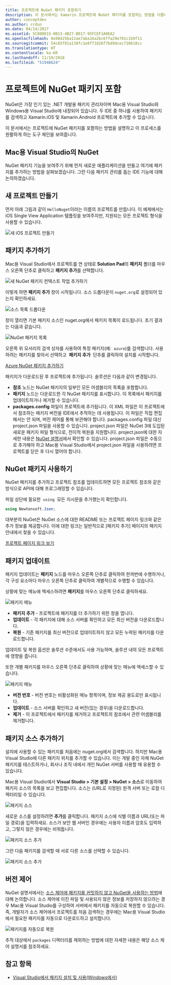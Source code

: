 ```yaml
---
title: 프로젝트에 NuGet 패키지 포함하기
description: 이 문서에서는 Xamarin 프로젝트에 NuGet 패키지를 포함하는 방법을 다룹니다. 여기에서는 IDE 통합 기능을 소개할 뿐 아니라 패키지를 찾아 다운로드하는 방법도 살펴봅니다.
author: conceptdev
ms.author: crdun
ms.date: 04/14/2017
ms.assetid: 5C800815-0B13-4B27-B017-95FCEF1A0EA2
ms.openlocfilehash: 0a98425ba12ae7aba16a2bc6ffa29e701c1b9f11
ms.sourcegitcommit: 54c65f81a138fc1e8ff1826f7bd9dcec710618cc
ms.translationtype: HT
ms.contentlocale: ko-KR
ms.lasthandoff: 11/19/2018
ms.locfileid: "51948624"
---
```

# <a name="include-a-nuget-package-in-your-project"></a>프로젝트에 NuGet 패키지 포함

NuGet은 가장 인기 있는 .NET 개발용 패키지 관리자이며 Mac용 Visual Studio와 Windows용 Visual Studio에 내장되어 있습니다. 두 IDE 중 하나를 사용하여 패키지를 검색하고 Xamarin.iOS 및 Xamarin.Android 프로젝트에 추가할 수 있습니다.

이 문서에서는 프로젝트에 NuGet 패키지를 포함하는 방법을 설명하고 이 프로세스를 원활하게 하는 도구 체인을 보여줍니다.

## <a name="nuget-in-visual-studio-for-mac"></a>Mac용 Visual Studio의 NuGet

NuGet 패키지 기능을 보여주기 위해 먼저 새로운 애플리케이션을 만들고 여기에 패키지를 추가하는 방법을 살펴보겠습니다. 그런 다음 패키지 관리를 돕는 IDE 기능에 대해 논의하겠습니다.

## <a name="create-a-new-project"></a>새 프로젝트 만들기

먼저 아래 그림과 같이 `HelloNuget`이라는 이름의 프로젝트를 만듭니다. 이 예제에서는 iOS Single View Application 템플릿을 보여주지만, 지원되는 모든 프로젝트 형식을 사용할 수 있습니다.

![새 iOS 프로젝트 만들기](media/nuget-walkthrough-NewProject.png)

## <a name="adding-a-package"></a>패키지 추가하기

Mac용 Visual Studio에서 프로젝트를 연 상태로 **Solution Pad**의 **패키지** 폴더를 마우스 오른쪽 단추로 클릭하고 **패키지 추가**를 선택합니다.

![새 NuGet 패키지 컨텍스트 작업 추가하기](media/nuget-walkthrough-PackagesMenu.png)

이렇게 하면 **패키지 추가** 창이 시작됩니다. 소스 드롭다운이 `nuget.org`로 설정되어 있는지 확인하세요.

![소스 목록 드롭다운](media/nuget-walkthrough-Source.png)

창이 열리면 기본 패키지 소스인 nuget.org에서 패키지 목록이 로드됩니다. 초기 결과는 다음과 같습니다.

![NuGet 패키지 목록](media/nuget-walkthrough-AddPackages1.png)

오른쪽 위 모서리의 검색 상자를 사용하여 특정 패키지(예:  `azure`)를 검색합니다. 사용하려는 패키지를 찾아서 선택하고  **패키지 추가**  단추를 클릭하여 설치를 시작합니다.

[Azure NuGet 패키지 추가하기](media/nuget-walkthrough-AddPackages2.png)

패키지가 다운로드된 후 프로젝트에 추가됩니다. 솔루션은 다음과 같이 변경됩니다.

* **참조** 노드는 NuGet 패키지의 일부인 모든 어셈블리의 목록을 포함합니다.
* **패키지** 노드는 다운로드한 각 NuGet 패키지를 표시합니다. 이 목록에서 패키지를 업데이트하거나 제거할 수 있습니다.
* **packages.config** 파일이 프로젝트에 추가됩니다. 이 XML 파일은 이 프로젝트에서 참조하는 패키지 버전을 IDE에서 추적하는 데 사용됩니다. 이 파일은 직접 편집해서는 안 되며, 버전 제어를 통해 보관해야 합니다. packages.config 파일 대신 project.json 파일을 사용할 수 있습니다. project.json 파일은 NuGet 3에 도입된 새로운 패키지 파일 형식으로, 전이적 복원을 지원합니다. project.json에 대한 자세한 내용은 [NuGet 설명서](http://docs.microsoft.com/NuGet/Schema/Project-Json)에서 확인할 수 있습니다. project.json 파일은 수동으로 추가해야 하고 Mac용 Visual Studio에서 project.json 파일을 사용하려면 프로젝트를 닫은 후 다시 열어야 합니다.

## <a name="using-nuget-packages"></a>NuGet 패키지 사용하기

NuGet 패키지를 추가하고 프로젝트 참조를 업데이트하면 모든 프로젝트 참조와 같은 방식으로 API에 대해 프로그래밍할 수 있습니다.

파일 상단에 필요한  `using`  모든 지시문을 추가했는지 확인합니다.

```csharp
using Newtonsoft.Json;
```

대부분의 NuGet은 NuGet 소스에 대한 README 또는 프로젝트 페이지 링크와 같은 추가 정보를 제공합니다. 이에 대한 링크는 일반적으로 [패키지 추가] 페이지의 패키지 안내에서 찾을 수 있습니다.

[프로젝트 페이지 링크 보기](media/nuget-walkthrough-project-page.png)

<a name="Package_Updates" class="injected"></a>

## <a name="package-updates"></a>패키지 업데이트

패키지 업데이트는 **패키지** 노드를 마우스 오른쪽 단추로 클릭하여 한꺼번에 수행하거나, 각 구성 요소마다 마우스 오른쪽 단추로 클릭하여 개별적으로 수행할 수 있습니다.

상황에 맞는 메뉴에 액세스하려면 **패키지**를 마우스 오른쪽 단추로 클릭하세요.

![패키지 메뉴](media/nuget-walkthrough-PackagesMenu.png)

*   **패키지 추가** - 프로젝트에 패키지를 더 추가하기 위한 창을 엽니다.
*   **업데이트** - 각 패키지에 대해 소스 서버를 확인하고 모든 최신 버전을 다운로드합니다.
*   **복원** - 기존 패키지를 최신 버전으로 업데이트하지 않고 모든 누락된 패키지를 다운로드합니다.

업데이트 및 복원 옵션은 솔루션 수준에서도 사용 가능하며, 솔루션 내의 모든 프로젝트에 영향을 줍니다.

또한 개별 패키지를 마우스 오른쪽 단추로 클릭하여 상황에 맞는 메뉴에 액세스할 수 있습니다.

![패키지 메뉴](media/nuget-walkthrough-PackageMenu.png)

*   **버전 번호** - 버전 번호는 비활성화된 메뉴 항목이며, 정보 제공 용도로만 표시됩니다.
*   **업데이트** - 소스 서버를 확인하고 새 버전(있는 경우)을 다운로드합니다.
*   **제거** - 이 프로젝트에서 패키지를 제거하고 프로젝트의 참조에서 관련 어셈블리를 제거합니다.

## <a name="adding-package-sources"></a>패키지 소스 추가하기

설치에 사용할 수 있는 패키지를 처음에는 nuget.org에서 검색합니다. 하지만 Mac용 Visual Studio에 다른 패키지 위치를 추가할 수 있습니다. 이는 개발 중인 자체 NuGet 패키지를 테스트하거나, 회사나 조직 내에서 개인 NuGet 서버를 사용할 때 유용할 수 있습니다.

Mac용 Visual Studio에서 **Visual Studio > 기본 설정 > NuGet > 소스**로 이동하여 패키지 소스의 목록을 보고 편집합니다. 소스는 (URL로 지정된) 원격 서버 또는 로컬 디렉터리일 수 있습니다.

![패키지 소스](media/nuget-walkthrough-PackageSource.png)

새로운 소스를 설정하려면 **추가**를 클릭합니다. 패키지 소스에 식별 이름과 URL(또는 파일 경로)을 입력하세요. 소스가 보안 웹 서버인 경우에는 사용자 이름과 암호도 입력하고, 그렇지 않은 경우에는 비워둡니다.

![패키지 소스 추가](media/nuget-walkthrough-PackageSource2.png)

그런 다음 패키지를 검색할 때 서로 다른 소스를 선택할 수 있습니다.

![패키지 소스 추가](media/nuget-walkthrough-PackageSource3.png)

## <a name="version-control"></a>버전 제어

NuGet 설명서에서는 [소스 제어에 패키지를 커밋하지 않고 NuGet을 사용하는 방법](/nuget/consume-packages/packages-and-source-control)에 대해 논의합니다. 소스 제어에 이진 파일 및 사용되지 않은 정보를 저장하지 않으려는 경우 Mac용 Visual Studio를 구성하여 서버에서 패키지를 자동으로 복원할 수 있습니다. 즉, 개발자가 소스 제어에서 프로젝트를 처음 검색하는 경우에는 Mac용 Visual Studio에서 필요한 패키지를 자동으로 다운로드하고 설치합니다.

![패키지를 자동으로 복원](media/nuget-walkthrough-AutoRestore.png)

추적 대상에서 `packages` 디렉터리를 제외하는 방법에 대한 자세한 내용은 해당 소스 제어 설명서를 참조하세요.

## <a name="see-also"></a>참고 항목

* [Visual Studio에서 패키지 설치 및 사용(Windows에서)](/nuget/quickstart/install-and-use-a-package-in-visual-studio)
